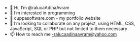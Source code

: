 - 👋 Hi, I’m @ralucaAdinaAvram
- 👀 I’m interested in programming 
- 🌱 cuppasoftware.com  - my portfolio website
- 💞️ I’m looking to collaborate on any project, using HTML, CSS, JavaScript, SQL or PHP but not limited to them necessary
- 📫 How to reach me -ralucaadinaavram@yahoo.com


<!---
ralucaAdinaAvram/ralucaAdinaAvram is a ✨ special ✨ repository because its `README.md` (this file) appears on your GitHub profile.
You can click the Preview link to take a look at your changes.
--->
